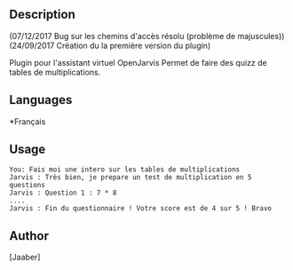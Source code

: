 ## Description
(07/12/2017 Bug sur les chemins d'accès résolu (problème de majuscules))
(24/09/2017 Création du la première version du plugin)


Plugin pour l'assistant virtuel OpenJarvis
Permet de faire des quizz de tables de multiplications.

## Languages

*Français

## Usage 
```
You: Fais moi une intero sur les tables de multiplications
Jarvis : Très bien, je prepare un test de multiplication en 5 questions
Jarvis : Question 1 : 7 * 8
....
Jarvis : Fin du questionnaire ! Votre score est de 4 sur 5 ! Bravo
```

## Author
[Jaaber] 

